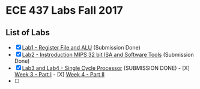 # ECE 437 Labs Fall 2017

## List of Labs
-	[x] [Lab1 - Register File and ALU](https://github.com/maheshbabugorantla/ECE437/releases/tag/lab1) (Submission Done)
-	[x] [Lab2 - Instroduction MIPS 32 bit ISA and Software Tools](https://github.com/maheshbabugorantla/ECE437/releases/tag/lab2) (Submission Done)
-	[X] [Lab3 and Lab4	- Single Cycle Processor](https://github.com/maheshbabugorantla/ECE437/releases/tag/lab3) (SUBMISSION DONE)
		- [X] [Week 3 - Part I](https://github.com/maheshbabugorantla/ECE437/releases/tag/Lab3)
		- [X] [Week 4 - Part II](https://github.com/maheshbabugorantla/ECE437/releases/tag/Lab4)
-	[ ] 
